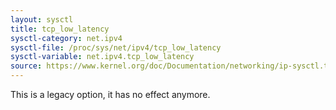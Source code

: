 ```yaml
---
layout: sysctl
title: tcp_low_latency
sysctl-category: net.ipv4
sysctl-file: /proc/sys/net/ipv4/tcp_low_latency
sysctl-variable: net.ipv4.tcp_low_latency
source: https://www.kernel.org/doc/Documentation/networking/ip-sysctl.txt
---
```

This is a legacy option, it has no effect anymore.

